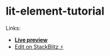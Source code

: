 # lit-element-tutorial

Links:

- [**Live preview**](https://lit-element-tutorial.stackblitz.io/)
- [Edit on StackBlitz ⚡️](https://stackblitz.com/edit/lit-element-tutorial)
